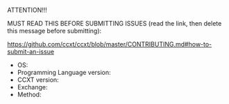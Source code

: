 ATTENTION!!!

MUST READ THIS BEFORE SUBMITTING ISSUES (read the link, then delete this message before submitting):

https://github.com/ccxt/ccxt/blob/master/CONTRIBUTING.md#how-to-submit-an-issue

- OS:
- Programming Language version:
- CCXT version:
- Exchange:
- Method:
